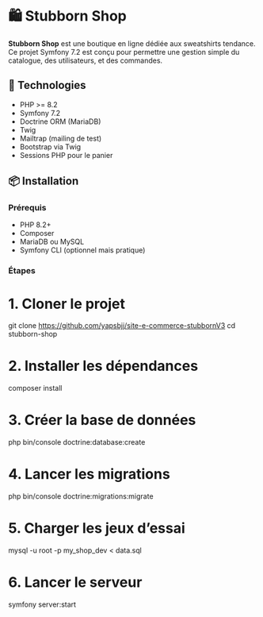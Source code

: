 # 🛍️ Stubborn Shop

**Stubborn Shop** est une boutique en ligne dédiée aux sweatshirts tendance.  
Ce projet Symfony 7.2 est conçu pour permettre une gestion simple du catalogue, des utilisateurs, et des commandes.

## 🚀 Technologies

- PHP >= 8.2
- Symfony 7.2
- Doctrine ORM (MariaDB)
- Twig
- Mailtrap (mailing de test)
- Bootstrap via Twig
- Sessions PHP pour le panier

## 📦 Installation

### Prérequis

- PHP 8.2+
- Composer
- MariaDB ou MySQL
- Symfony CLI (optionnel mais pratique)

### Étapes


# 1. Cloner le projet
git clone  https://github.com/yapsbjj/site-e-commerce-stubbornV3
cd stubborn-shop

# 2. Installer les dépendances
composer install

# 3. Créer la base de données
php bin/console doctrine:database:create

# 4. Lancer les migrations
php bin/console doctrine:migrations:migrate

# 5. Charger les jeux d’essai
mysql -u root -p my_shop_dev < data.sql

# 6. Lancer le serveur
symfony server:start
